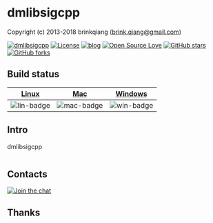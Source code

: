 # dmlibsigcpp

Copyright (c) 2013-2018 brinkqiang (brink.qiang@gmail.com)

[![dmlibsigcpp](https://img.shields.io/badge/brinkqiang-dmlibsigcpp-blue.svg?style=flat-square)](https://github.com/brinkqiang/dmlibsigcpp)
[![License](https://img.shields.io/badge/license-MIT-brightgreen.svg)](https://github.com/brinkqiang/dmlibsigcpp/blob/master/LICENSE)
[![blog](https://img.shields.io/badge/Author-Blog-7AD6FD.svg)](https://brinkqiang.github.io/)
[![Open Source Love](https://badges.frapsoft.com/os/v3/open-source.png)](https://github.com/brinkqiang)
[![GitHub stars](https://img.shields.io/github/stars/brinkqiang/dmlibsigcpp.svg?label=Stars)](https://github.com/brinkqiang/dmlibsigcpp) 
[![GitHub forks](https://img.shields.io/github/forks/brinkqiang/dmlibsigcpp.svg?label=Fork)](https://github.com/brinkqiang/dmlibsigcpp)

## Build status
| [Linux][lin-link] | [Mac][mac-link] | [Windows][win-link] |
| :---------------: | :----------------: | :-----------------: |
| ![lin-badge]      | ![mac-badge]       | ![win-badge]        |

[lin-badge]: https://github.com/brinkqiang/dmlibsigcpp/workflows/linux/badge.svg "linux build status"
[lin-link]:  https://github.com/brinkqiang/dmlibsigcpp/actions/workflows/linux.yml "linux build status"
[mac-badge]: https://github.com/brinkqiang/dmlibsigcpp/workflows/mac/badge.svg "mac build status"
[mac-link]:  https://github.com/brinkqiang/dmlibsigcpp/actions/workflows/mac.yml "mac build status"
[win-badge]: https://github.com/brinkqiang/dmlibsigcpp/workflows/win/badge.svg "win build status"
[win-link]:  https://github.com/brinkqiang/dmlibsigcpp/actions/workflows/win.yml "win build status"

## Intro
dmlibsigcpp
```cpp
```
## Contacts
[![Join the chat](https://badges.gitter.im/brinkqiang/dmlibsigcpp/Lobby.svg)](https://gitter.im/brinkqiang/dmlibsigcpp)

## Thanks
